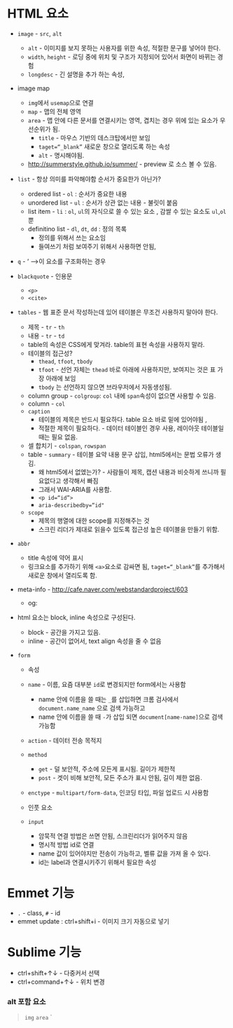 
# HTML 요소
- `image` - `src`, `alt`
    - `alt` - 이미지를 보지 못하는 사용자를 위한 속성, 적절한 문구를 넣어야 한다.
    - `width`, `height` - 로딩 중에 위치 및 구조가 지정되어 있어서 화면이 바뀌는 경험
    - `longdesc` - 긴 설명을 추가 하는 속성,
- image map
    - `img`에서 `usemap`으로 연결
    - `map` - 맵의 전체 영역
    - `area` - 맵 안에 다른 문서를 연결시키는 영역, 겹치는 경우 위에 있는 요소가 우선순위가 됨.
        - `title` - 마우스 기반의 데스크탑에서만 보임
        - `taget=“_blank”` 새로운 창으로 열리도록 하는 속성
        - `alt` - 명시해야됨.
    - http://summerstyle.github.io/summer/ - preview 로 소스 볼 수 있음.
- `list` - 항상 의미를 파악해야함 순서가 중요한가 아닌가?
    - ordered list - `ol` : 순서가 중요한 내용
    - unordered list - `ul` : 순서가 상관 없는 내용 - 불릿이 붙음
    - list item - `li` : `ol`, `ul`의 자식으로 쓸 수 있는 요소 , 감쌀 수 있는 요소도 `ul`,`ol` 뿐
    - definitino list - `dl`, `dt`, `dd` : 정의 목록
        - 정의를 위해서 쓰는 요소임
        - 들여쓰기 처럼 보여주기 위해서 사용하면 안됨,
- `q` - ‘ —>이 요소를 구조화하는 경우
- `blackquote` - 인용문
    - `<p>`
    - `<cite>`
- `tables` - 웹 표준 문서 작성하는데 있어 테이블은 무조건 사용하지 말아야 한다.
    - 제목 - `tr` - `th`
    - 내용 - `tr` - `td`
    - table의 속성은 CSS에게 맞겨라. table의 표현 속성을 사용하지 말라.
    - 테이블의 접근성?
        - `thead`, `tfoot`, `tbody`
        - `tfoot` - 선언 자체는 `thead` 바로 아래에 사용하지만, 보여지는 것은 표 가장 아래에 보임
        - `tbody` 는 선언하지 않으면 브라우저에서 자동생성됨.
    - column group - `colgroup`: `col` 내에 `span`속성이 없으면 사용할 수 있음.
    - column - `col`
    - `caption`
        - 테이블의 제목은 반드시 필요하다. table 요소 바로 밑에 있어야됨 ,
        - 적절한 제목이 필요하다. - 데이터 테이블인 경우 사용, 레이아웃 테이블일 때는 필요 없음.
    - 셀 합치기 - `colspan`, `rowspan`
    - table - `summary` - 테이블 요약 내용 문구 삽입, html5에서는 문법 오류가 생김.
        - 왜 html5에서 없엤는가? - 사람들이 제목, 캡션 내용과 비슷하게 쓰니까 필요없다고 생각해서 빠짐
        - 그래서 WAI-ARIA를 사용함.
        - `<p id=“id”>`
        - `aria-describedby=“id"`
    - `scope`
        - 제목의 행열에 대한 scope를 지정해주는 것
        - 스크린 리더가 제대로 읽을수 있도록 접근성 높은 테이블을 만들기 위함.

- `abbr`
    - title 속성에 약어 표시
    - 링크요소를 추가하기 위해 `<a>`요소로 감싸면 됨, `taget=“_blank”`를 추가해서 새로운 창에서 열리도록 함.

- meta-info - http://cafe.naver.com/webstandardproject/603
    - og:

- html 요소는 block, inline  속성으로 구성된다.
    - block - 공간을 가지고 있음.
    - inline - 공간이 없어서, text align 속성을 줄 수 없음

- `form`
    - 속성
    - `name` - 이름, 요즘 대부분 `id`로 변경되지만 form에서는 사용함
        - name 안에 이름을 쓸 때는 `_`를 삽입하면 크롬 검사에서 `document.name_name` 으로 검색 가능하고
        - name 안에 이름을 쓸 때 `-`가 삽입 되면 `document[name-name]`으로 검색 가능함
    - `action` - 데이터 전송 목적지
    - `method`
        - `get` - 덜 보안적, 주소에 모든게 표시됨. 길이가 제한적
        - `post` - 겟이 비해 보안적, 모든 주소가 표시 안됨, 길이 제한 없음.
    - `enctype` - `multipart/form-data`, 인코딩 타입, 파일 업로드 시 사용함

    - 인풋 요소
    - `input`
        - 암묵적 연결 방법은 쓰면 안됨, 스크린리더가 읽어주지 않음
        - 명시적 방법 id로 연결
        - name 값이 있어야지만 전송이 가능하고, 벨류 값을 가져 올 수 있다.
        - id는 label과 연결시키주기 위해서 필요한 속성

# Emmet 기능
- `.` - class,  `#` - id
- emmet update : ctrl+shift+i  - 이미지 크기 자동으로 넣기

# Sublime 기능
- ctrl+shift+↑↓ - 다중커서 선택
- ctrl+command+↑↓ - 위치 변경

### alt 포함 요소
> `img` `area` `
